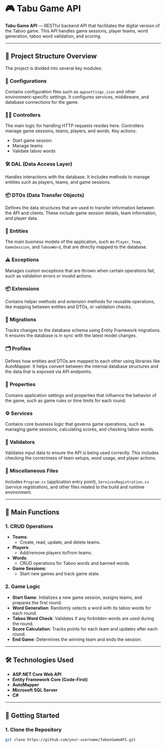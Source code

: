 # 🎮 Tabu Game API

**Tabu Game API** — RESTful backend API that facilitates the digital version of the Taboo game. This API handles game sessions, player teams, word generation, taboo word validation, and scoring.

---

## 📜 Project Structure Overview

The project is divided into several key modules:

### 🔧 **Configurations**  
Contains configuration files such as `appsettings.json` and other environment-specific settings. It configures services, middleware, and database connections for the game.

### 🧑‍💻 **Controllers**  
The main logic for handling HTTP requests resides here. Controllers manage game sessions, teams, players, and words. Key actions:
- Start game session
- Manage teams
- Validate taboo words

### 🛠 **DAL (Data Access Layer)**  
Handles interactions with the database. It includes methods to manage entities such as players, teams, and game sessions.

### 📦 **DTOs (Data Transfer Objects)**  
Defines the data structures that are used to transfer information between the API and clients. These include game session details, team information, and player data.

### 🏢 **Entities**  
The main business models of the application, such as `Player`, `Team`, `GameSession`, and `TabooWord`, that are directly mapped to the database.

### ⚠ **Exceptions**  
Manages custom exceptions that are thrown when certain operations fail, such as validation errors or invalid actions.

### 📦 **Extensions**  
Contains helper methods and extension methods for reusable operations, like mapping between entities and DTOs, or validation checks.

### 🔄 **Migrations**  
Tracks changes to the database schema using Entity Framework migrations. It ensures the database is in sync with the latest model changes.

### 🗂 **Profiles**  
Defines how entities and DTOs are mapped to each other using libraries like AutoMapper. It helps convert between the internal database structures and the data that is exposed via API endpoints.

### 🔑 **Properties**  
Contains application settings and properties that influence the behavior of the game, such as game rules or time limits for each round.

### ⚙️ **Services**  
Contains core business logic that governs game operations, such as managing game sessions, calculating scores, and checking taboo words.

### 🧪 **Validators**  
Validates input data to ensure the API is being used correctly. This includes checking the correctness of team setups, word usage, and player actions.

### 📁 **Miscellaneous Files**  
Includes `Program.cs` (application entry point), `ServicesRegistration.cs` (service registration), and other files related to the build and runtime environment.

---

## 🧩 Main Functions

### 1. **CRUD Operations**
- **Teams**:
  - Create, read, update, and delete teams.
- **Players**:
  - Add/remove players to/from teams.
- **Words**:
  - CRUD operations for Taboo words and banned words.
- **Game Sessions**:
  - Start new games and track game state.

### 2. **Game Logic**
- **Start Game**: Initializes a new game session, assigns teams, and prepares the first round.
- **Word Generation**: Randomly selects a word with its taboo words for each round.
- **Taboo Word Check**: Validates if any forbidden words are used during the round.
- **Score Calculation**: Tracks points for each team and updates after each round.
- **End Game**: Determines the winning team and ends the session.

---

## 🛠 Technologies Used

- **ASP.NET Core Web API**
- **Entity Framework Core (Code-First)**
- **AutoMapper**
- **Microsoft SQL Server**
- **C#**

---

## 🚀 Getting Started

### 1. Clone the Repository
```bash
git clone https://github.com/your-username/TabooGameAPI.git
